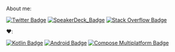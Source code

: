 About me:

[![Twitter Badge][twitter_badge]][twitter_link]
[![SpeakerDeck_Badge][speakerdeck_badge]][speakerdeck_link] 
[![Stack Overflow Badge][stackoverflow_badge]][stackoverflow_link]

❤️:

[![Kotlin Badge][kotlin_badge]][kotlin_link]
[![Android Badge][android_badge]][android_link]
[![Compose Multiplatform Badge][compose_multiplatform_badge]][compose_multiplatform_link]

<!-- Badges -->
[twitter_badge]:https://img.shields.io/badge/-__shoheikawano-555.svg?logo=twitter&style=flat
[speakerdeck_badge]: https://img.shields.io/badge/-shoheikawano-555.svg?logo=speaker-deck&style=flat
[stackoverflow_badge]: https://img.shields.io/badge/-shoheikawano-555.svg?logo=stack-overflow&style=flat

[kotlin_badge]:https://img.shields.io/badge/-Kotlin-555.svg?logo=kotlin&style=flat
[android_badge]: https://img.shields.io/badge/-Android-555.svg?logo=android&style=flat
[compose_multiplatform_badge]: https://img.shields.io/badge/-Compose_Multiplatform-555.svg?logo=jetpack-compose&style=flat

<!-- Links -->
[twitter_link]: https://twitter.com/_shoheikawano
[speakerdeck_link]: https://speakerdeck.com/shoheikawano
[stackoverflow_link]: https://stackoverflow.com/users/5449688/shoheikawano

[android_link]: https://developer.android.com
[kotlin_link]: https://kotlinlang.org
[compose_multiplatform_link]: https://github.com/JetBrains/compose-multiplatform
